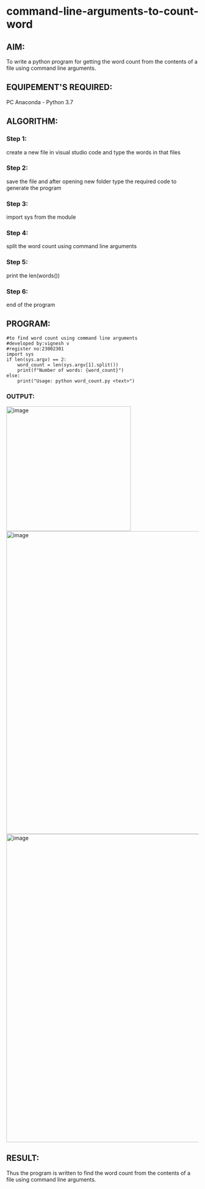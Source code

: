 # command-line-arguments-to-count-word
## AIM:
To write a python program for getting the word count from the contents of a file using command line arguments.
## EQUIPEMENT'S REQUIRED: 
PC
Anaconda - Python 3.7
## ALGORITHM: 
### Step 1:
create a new file in visual studio code and type the words in that files
### Step 2: 
 save the file and after opening new folder type the required code to generate the program
### Step 3: 
import sys from the module
### Step 4:  
split the word count  using command line arguments
### Step 5: 
print the len(words())
### Step 6: 
end of the program
## PROGRAM:
```
#to find word count using command line arguments
#developed by:vignesh v
#register no:23002301
import sys
if len(sys.argv) == 2:
    word_count = len(sys.argv[1].split())
    print(f"Number of words: {word_count}")
else:
    print("Usage: python word_count.py <text>")
```
### OUTPUT:
<img width="326" alt="image" src="https://github.com/Vigneshv-23/command-line-arguments-to-count-word/assets/110780412/34126686-6b44-4167-8dec-6b8d4e0619e5">
<img width="791" alt="image" src="https://github.com/Vigneshv-23/command-line-arguments-to-count-word/assets/110780412/6a9cd859-5af9-4869-9943-e136b26aca81">

<img width="805" alt="image" src="https://github.com/Vigneshv-23/command-line-arguments-to-count-word/assets/110780412/5653aa9a-dd96-4398-a844-ebefd7747d40">


## RESULT:
Thus the program is written to find the word count from the contents of a file using command line arguments.
